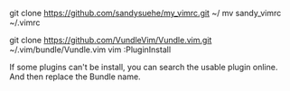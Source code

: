 git clone https://github.com/sandysuehe/my_vimrc.git ~/
mv sandy_vimrc ~/.vimrc

git clone https://github.com/VundleVim/Vundle.vim.git ~/.vim/bundle/Vundle.vim
vim
:PluginInstall

If some plugins can't be install, you can search the usable plugin online. And then replace the Bundle name.
